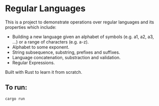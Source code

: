 # Regular Languages
This is a project to demonstrate operations over regular languages and its properties which include:
- Building a new language given an alphabet of symbols (e.g. a1, a2, a3, ...) or a range of characters (e.g. a-z).
- Alphabet to some exponent.
- String subsequence, substring, prefixes and suffixes.
- Language concatenation, substraction and validation.
- Regular Expressions.

Built with Rust to learn it from scratch.

## To run: 
`cargo run`
